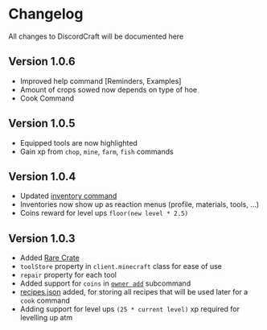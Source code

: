 # Changelog

All changes to DiscordCraft will be documented here

## Version 1.0.6

- Improved help command [Reminders, Examples]
- Amount of crops sowed now depends on type of hoe
- Cook Command

## Version 1.0.5

- Equipped tools are now highlighted
- Gain xp from `chop`, `mine`, `farm`, `fish` commands

## Version 1.0.4

- Updated [inventory command](src/commands/Minecraft/inventory.ts)
- Inventories now show up as reaction menus (profile, materials, tools, ...)
- Coins reward for level ups `floor(new level * 2.5)`

## Version 1.0.3

- Added [Rare Crate](assets/game/crates.json)
- `toolStore` property in `client.minecraft` class for ease of use
- `repair` property for each tool
- Added support for `coins` in [`owner add`](src/commands/Owner/owner.ts) subcommand
- [recipes.json](assets/game/recipes.json) added, for storing all recipes that will be used later for a `cook` command
- Adding support for level ups `(25 * current level)` xp required for levelling up atm
  